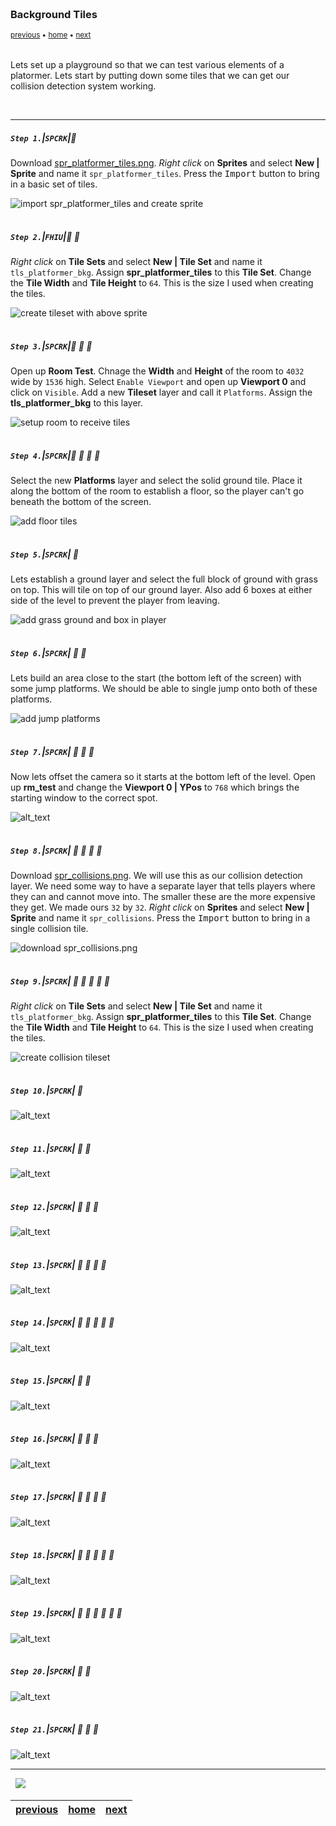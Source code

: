 <img src="https://via.placeholder.com/1000x4/45D7CA/45D7CA" alt="drawing" height="4px"/>

### Background Tiles

<sub>[previous](../setting-up/README.md#user-content-setting-up) • [home](../README.md#user-content-gms2-top-down-shooter) • [next](../)</sub>

<img src="https://via.placeholder.com/1000x4/45D7CA/45D7CA" alt="drawing" height="4px"/>

Lets set up a playground so that we can test various elements of a platormer.  Lets start by putting down some tiles that we can get our collision detection system working.

<br>

---


##### `Step 1.`\|`SPCRK`|:small_blue_diamond:

Download [spr_platformer_tiles.png](images/spr_platformer_tiles.png). *Right click* on **Sprites** and select **New | Sprite** and name it `spr_platformer_tiles`. Press the <kbd>Import</kbd> button to bring in a basic set of tiles.  

![import spr_platformer_tiles and create sprite](images/importTiles.png)

<img src="https://via.placeholder.com/500x2/45D7CA/45D7CA" alt="drawing" height="2px" alt = ""/>

##### `Step 2.`\|`FHIU`|:small_blue_diamond: :small_blue_diamond: 

*Right click* on **Tile Sets** and select **New | Tile Set** and name it `tls_platformer_bkg`. Assign **spr_platformer_tiles** to this **Tile Set**. Change the **Tile Width** and **Tile Height** to `64`.  This is the size I used when creating the tiles.

![create tileset with above sprite](images/tlsPlatformer.png)

<img src="https://via.placeholder.com/500x2/45D7CA/45D7CA" alt="drawing" height="2px" alt = ""/>

##### `Step 3.`\|`SPCRK`|:small_blue_diamond: :small_blue_diamond: :small_blue_diamond:

Open up **Room Test**.  Chnage the **Width** and **Height** of the room to `4032` wide by `1536` high.  Select `Enable Viewport` and open up **Viewport 0** and click on `Visible`.  Add a new **Tileset** layer and call it `Platforms`.  Assign the **tls_platformer_bkg** to this layer.

![setup room to receive tiles](images/assignRoomTileset.png)

<img src="https://via.placeholder.com/500x2/45D7CA/45D7CA" alt="drawing" height="2px" alt = ""/>

##### `Step 4.`\|`SPCRK`|:small_blue_diamond: :small_blue_diamond: :small_blue_diamond: :small_blue_diamond:

Select the new **Platforms** layer and select the solid ground tile.  Place it along the bottom of the room to establish a floor, so the player can't go beneath the bottom of the screen.

![add floor tiles](images/layGroundwork.png)

<img src="https://via.placeholder.com/500x2/45D7CA/45D7CA" alt="drawing" height="2px" alt = ""/>

##### `Step 5.`\|`SPCRK`| :small_orange_diamond:

Lets establish a ground layer and select the full block of ground with grass on top.  This will tile on top of our ground layer.  Also add 6 boxes at either side of the level to prevent the player from leaving.

![add grass ground and box in player](images/boxAndGrass.png)

<img src="https://via.placeholder.com/500x2/45D7CA/45D7CA" alt="drawing" height="2px" alt = ""/>

##### `Step 6.`\|`SPCRK`| :small_orange_diamond: :small_blue_diamond:

Lets build an area close to the start (the bottom left of the screen) with some jump platforms.  We should be able to single jump onto both of these platforms.

![add jump platforms](images/testJumpingArea.png)

<img src="https://via.placeholder.com/500x2/45D7CA/45D7CA" alt="drawing" height="2px" alt = ""/>

##### `Step 7.`\|`SPCRK`| :small_orange_diamond: :small_blue_diamond: :small_blue_diamond:

Now lets offset the camera so it starts at the bottom left of the level.  Open up **rm_test** and change the **Viewport 0 | YPos** to `768` which brings the starting window to the correct spot. 

![alt_text](images/offsetCam.png)

<img src="https://via.placeholder.com/500x2/45D7CA/45D7CA" alt="drawing" height="2px" alt = ""/>

##### `Step 8.`\|`SPCRK`| :small_orange_diamond: :small_blue_diamond: :small_blue_diamond: :small_blue_diamond:

Download [spr_collisions.png](images/spr_collisions.png). We will use this as our collision detection layer. We need some way to have a separate layer that tells players where they can and cannot move into.  The smaller these are the more expensive they get.  We made ours `32` by `32`.  *Right click* on **Sprites** and select **New | Sprite** and name it `spr_collisions`. Press the <kbd>Import</kbd> button to bring in a single collision tile.  

![download spr_collisions.png](images/sprCollisions.png)

<img src="https://via.placeholder.com/500x2/45D7CA/45D7CA" alt="drawing" height="2px" alt = ""/>

##### `Step 9.`\|`SPCRK`| :small_orange_diamond: :small_blue_diamond: :small_blue_diamond: :small_blue_diamond: :small_blue_diamond:

*Right click* on **Tile Sets** and select **New | Tile Set** and name it `tls_platformer_bkg`. Assign **spr_platformer_tiles** to this **Tile Set**. Change the **Tile Width** and **Tile Height** to `64`.  This is the size I used when creating the tiles.

![create collision tileset](images/createCollisionTileset.png)

<img src="https://via.placeholder.com/500x2/45D7CA/45D7CA" alt="drawing" height="2px" alt = ""/>

##### `Step 10.`\|`SPCRK`| :large_blue_diamond:

![alt_text](images/.png)

<img src="https://via.placeholder.com/500x2/45D7CA/45D7CA" alt="drawing" height="2px" alt = ""/>

##### `Step 11.`\|`SPCRK`| :large_blue_diamond: :small_blue_diamond: 

![alt_text](images/.png)

<img src="https://via.placeholder.com/500x2/45D7CA/45D7CA" alt="drawing" height="2px" alt = ""/>


##### `Step 12.`\|`SPCRK`| :large_blue_diamond: :small_blue_diamond: :small_blue_diamond: 

![alt_text](images/.png)

<img src="https://via.placeholder.com/500x2/45D7CA/45D7CA" alt="drawing" height="2px" alt = ""/>

##### `Step 13.`\|`SPCRK`| :large_blue_diamond: :small_blue_diamond: :small_blue_diamond:  :small_blue_diamond: 

![alt_text](images/.png)

<img src="https://via.placeholder.com/500x2/45D7CA/45D7CA" alt="drawing" height="2px" alt = ""/>

##### `Step 14.`\|`SPCRK`| :large_blue_diamond: :small_blue_diamond: :small_blue_diamond: :small_blue_diamond:  :small_blue_diamond: 

![alt_text](images/.png)

<img src="https://via.placeholder.com/500x2/45D7CA/45D7CA" alt="drawing" height="2px" alt = ""/>

##### `Step 15.`\|`SPCRK`| :large_blue_diamond: :small_orange_diamond: 

![alt_text](images/.png)

<img src="https://via.placeholder.com/500x2/45D7CA/45D7CA" alt="drawing" height="2px" alt = ""/>

##### `Step 16.`\|`SPCRK`| :large_blue_diamond: :small_orange_diamond:   :small_blue_diamond: 

![alt_text](images/.png)

<img src="https://via.placeholder.com/500x2/45D7CA/45D7CA" alt="drawing" height="2px" alt = ""/>

##### `Step 17.`\|`SPCRK`| :large_blue_diamond: :small_orange_diamond: :small_blue_diamond: :small_blue_diamond:

![alt_text](images/.png)

<img src="https://via.placeholder.com/500x2/45D7CA/45D7CA" alt="drawing" height="2px" alt = ""/>

##### `Step 18.`\|`SPCRK`| :large_blue_diamond: :small_orange_diamond: :small_blue_diamond: :small_blue_diamond: :small_blue_diamond:

![alt_text](images/.png)

<img src="https://via.placeholder.com/500x2/45D7CA/45D7CA" alt="drawing" height="2px" alt = ""/>

##### `Step 19.`\|`SPCRK`| :large_blue_diamond: :small_orange_diamond: :small_blue_diamond: :small_blue_diamond: :small_blue_diamond: :small_blue_diamond:

![alt_text](images/.png)

<img src="https://via.placeholder.com/500x2/45D7CA/45D7CA" alt="drawing" height="2px" alt = ""/>

##### `Step 20.`\|`SPCRK`| :large_blue_diamond: :large_blue_diamond:

![alt_text](images/.png)

<img src="https://via.placeholder.com/500x2/45D7CA/45D7CA" alt="drawing" height="2px" alt = ""/>

##### `Step 21.`\|`SPCRK`| :large_blue_diamond: :large_blue_diamond: :small_blue_diamond:

![alt_text](images/.png)

___


<img src="https://via.placeholder.com/1000x4/dba81a/dba81a" alt="drawing" height="4px" alt = ""/>

<img src="https://via.placeholder.com/1000x100/45D7CA/000000/?text=Next Up - ADD NEXT PAGE">

<img src="https://via.placeholder.com/1000x4/dba81a/dba81a" alt="drawing" height="4px" alt = ""/>

| [previous](../setting-up/README.md#user-content-setting-up)| [home](../README.md#user-content-gms2-top-down-shooter) | [next](../)|
|---|---|---|
